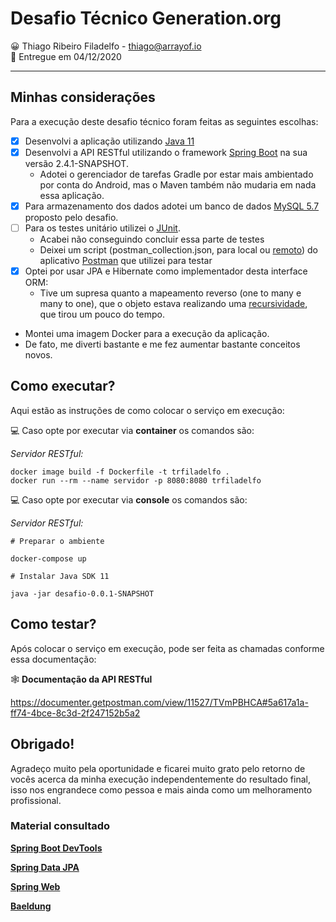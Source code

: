 # Desafio Técnico Generation.org #


😀 Thiago Ribeiro Filadelfo - thiago@arrayof.io  
📅 Entregue em 04/12/2020  

---

## Minhas considerações

Para a execução deste desafio técnico foram feitas as seguintes escolhas:

- [x] Desenvolvi a aplicação utilizando [Java 11](https://www.oracle.com/java/technologies/javase-jdk11-downloads.html)  
- [x] Desenvolvi a API RESTful utilizando o framework [Spring Boot](https://spring.io/projects/spring-boot) na sua versão 2.4.1-SNAPSHOT.
  - Adotei o gerenciador de tarefas Gradle por estar mais ambientado por conta do Android, mas o Maven também não mudaria em nada essa aplicação.
- [x] Para armazenamento dos dados adotei um banco de dados [MySQL 5.7](https://dev.mysql.com/downloads/mysql/5.7.html) proposto pelo desafio.
- [ ] Para os testes unitário utilizei o [JUnit](https://junit.org/junit5).
    - Acabei não conseguindo concluir essa parte de testes
    - Deixei um script (postman_collection.json, para local ou [remoto](https://www.getpostman.com/collections/57e979be4a54590c6a2d)) do aplicativo [Postman](https://www.postman.com) que utilizei para testar
- [x] Optei por usar JPA e Hibernate como implementador desta interface ORM:
  - Tive um supresa quanto a mapeamento reverso (one to many e many to one), que o objeto estava realizando uma [recursividade](https://www.youtube.com/watch?v=oxsVZSlJfM4), que tirou um pouco do tempo.
- Montei uma imagem Docker para a execução da aplicação.
- De fato, me diverti bastante e me fez aumentar bastante conceitos novos.


## Como executar?

Aqui estão as instruções de como colocar o serviço em execução:



💻 Caso opte por executar via **container** os comandos são:

_Servidor RESTful:_

```
docker image build -f Dockerfile -t trfiladelfo . 
docker run --rm --name servidor -p 8080:8080 trfiladelfo
```



💻 Caso opte por executar via **console** os comandos são:

_Servidor RESTful:_

```
# Preparar o ambiente

docker-compose up

# Instalar Java SDK 11

java -jar desafio-0.0.1-SNAPSHOT

```


## Como testar?

Após colocar o serviço em execução, pode ser feita as chamadas conforme essa documentação:

🕸 **Documentação da API RESTful**

https://documenter.getpostman.com/view/11527/TVmPBHCA#5a617a1a-ff74-4bce-8c3d-2f247152b5a2
 


## Obrigado!

Agradeço muito pela oportunidade e ficarei muito grato pelo retorno de vocês 
acerca da minha execução independentemente do resultado final, isso nos engrandece 
como pessoa e mais ainda como um melhoramento profissional.



### Material consultado ###

[**Spring Boot DevTools**](https://docs.spring.io/spring-boot/docs/2.4.0/reference/htmlsingle/#using-boot-devtools)

[**Spring Data JPA**](https://docs.spring.io/spring-boot/docs/2.4.0/reference/htmlsingle/#boot-features-jpa-and-spring-data)

[**Spring Web**](https://docs.spring.io/spring-boot/docs/2.4.0/reference/htmlsingle/#boot-features-developing-web-applications)

[**Baeldung**](https://www.baeldung.com/rest-with-spring-series)

